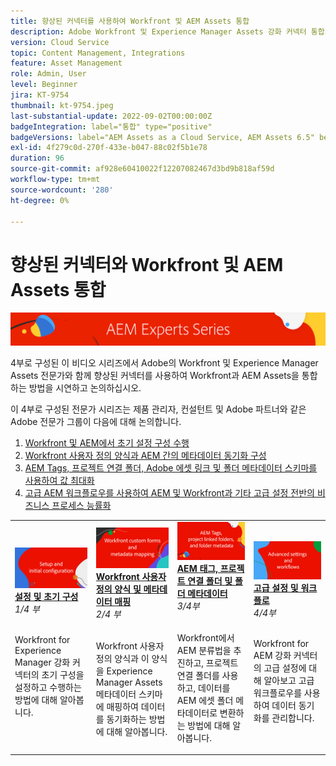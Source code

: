 ```yaml
---
title: 향상된 커넥터를 사용하여 Workfront 및 AEM Assets 통합
description: Adobe Workfront 및 Experience Manager Assets 강화 커넥터 통합의 기본 사항에 대해 알아봅니다.
version: Cloud Service
topic: Content Management, Integrations
feature: Asset Management
role: Admin, User
level: Beginner
jira: KT-9754
thumbnail: kt-9754.jpeg
last-substantial-update: 2022-09-02T00:00:00Z
badgeIntegration: label="통합" type="positive"
badgeVersions: label="AEM Assets as a Cloud Service, AEM Assets 6.5" before-title="false"
exl-id: 4f279c0d-270f-433e-b047-88c02f5b1e78
duration: 96
source-git-commit: af928e60410022f12207082467d3bd9b818af59d
workflow-type: tm+mt
source-wordcount: '280'
ht-degree: 0%

---
```


# 향상된 커넥터와 Workfront 및 AEM Assets 통합

![AEM 전문가 시리즈](./assets/banner.png)

4부로 구성된 이 비디오 시리즈에서 Adobe의 Workfront 및 Experience Manager Assets 전문가와 함께 향상된 커넥터를 사용하여 Workfront과 AEM Assets을 통합하는 방법을 시연하고 논의하십시오.

이 4부로 구성된 전문가 시리즈는 제품 관리자, 컨설턴트 및 Adobe 파트너와 같은 Adobe 전문가 그룹이 다음에 대해 논의합니다.

1. [Workfront 및 AEM에서 초기 설정 구성 수행](./setup.md)
2. [Workfront 사용자 정의 양식과 AEM 간의 메타데이터 동기화 구성](./custom-forms.md)
3. [AEM Tags, 프로젝트 연결 폴더, Adobe 에셋 링크 및 폴더 메타데이터 스키마를 사용하여 값 최대화](./aem-tags-project-linked-folders-and-folder-metadata.md)
4. [고급 AEM 워크플로우를 사용하여 AEM 및 Workfront과 기타 고급 설정 전반의 비즈니스 프로세스 능률화](./advanced-settings-and-workflows.md)

<table>
  <td>
      <a href="./setup.md">
        <img alt="설정 및 초기 구성" 
             src="./assets/setup.png">
      </a>
      <div>
         <a href="./setup.md"><strong>설정 및 초기 구성</strong></a>
         <br/><em>1/4 부</em>
      </div>
      <p>
        <br/>
         Workfront for Experience Manager 강화 커넥터의 초기 구성을 설정하고 수행하는 방법에 대해 알아봅니다.
      </p>
   </td>
   <!-- Workfront custom forms and metadata mapping -->
   <td>
      <a href="./custom-forms.md">
        <img alt="Workfront 사용자 정의 양식 및 메타데이터 매핑" 
             src="./assets/custom-forms.png">
      </a>
      <div>
         <a href="./custom-forms.md"><strong>Workfront 사용자 정의 양식 및 메타데이터 매핑</strong></a>
         <br/><em>2/4 부</em>
      </div>
      <p>
        <br/>
         Workfront 사용자 정의 양식과 이 양식을 Experience Manager Assets 메타데이터 스키마에 매핑하여 데이터를 동기화하는 방법에 대해 알아봅니다.
      </p>
    </td>
    <!-- AEM Tags, project linked folders, and folder metadata -->
    <td>
      <a href="./aem-tags-project-linked-folders-and-folder-metadata.md">
        <img alt="AEM 태그, 프로젝트 연결 폴더 및 폴더 메타데이터" 
             src="./assets/aem-tags.png">
      </a>
      <div>
         <a href="./aem-tags-project-linked-folders-and-folder-metadata.md"><strong>AEM 태그, 프로젝트 연결 폴더 및 폴더 메타데이터</strong></a>
         <br/><em>3/4부</em> 
      </div>
      <p>
        <br/>
            Workfront에서 AEM 분류법을 추진하고, 프로젝트 연결 폴더를 사용하고, 데이터를 AEM 에셋 폴더 메타데이터로 변환하는 방법에 대해 알아봅니다.
      </p>
   </td>   
   <!-- Advanced workflows -->
    <td>
      <a href="./advanced-settings-and-workflows.md">
        <img alt="고급 설정 및 워크플로" 
             src="./assets/advanced.png">
      </a>
      <div>
         <a href="./advanced-settings-and-workflows.md"><strong>고급 설정 및 워크플로</strong></a>
         <br/><em>4/4부</em>
      </div>
      <p>
        <br/>
            Workfront for AEM 강화 커넥터의 고급 설정에 대해 알아보고 고급 워크플로우를 사용하여 데이터 동기화를 관리합니다.
      </p>
   </td>
  </tr>  
</tbody></table>
